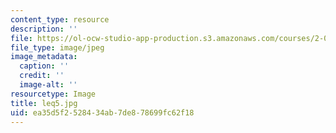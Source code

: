```yaml
---
content_type: resource
description: ''
file: https://ol-ocw-studio-app-production.s3.amazonaws.com/courses/2-003-modeling-dynamics-and-control-i-spring-2005/ea35d5f2528434ab7de878699fc62f18_leq5.jpg
file_type: image/jpeg
image_metadata:
  caption: ''
  credit: ''
  image-alt: ''
resourcetype: Image
title: leq5.jpg
uid: ea35d5f2-5284-34ab-7de8-78699fc62f18
---
```

